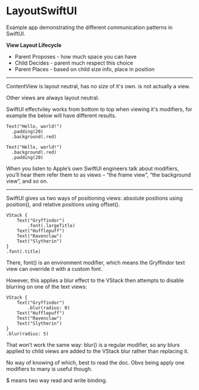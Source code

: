 # LayoutSwiftUI

Example app demonstrating the different communication patterns in SwiftUI.

**View Layout Lifecycle**

- Parent Proposes - how much space you can have
- Child Decides - parent much respect this choice
- Parent Places - based on child size info, place in position

---

ContentView is layout neutral, has no size of it's own. is not actually a view.

Other views are always layout neutral.

SwiftUI effectviley works from bottom to top when viewing it's modifiers, for example the below will have different results.

```
Text("Hello, world!")
  .padding(20)
  .background(.red)
  
Text("Hello, world!")
  .background(.red)
  .padding(20)
```
When you listen to Apple’s own SwiftUI engineers talk about modifiers, you’ll hear them refer them to as views – “the frame view”, “the background view”, and so on.

---

SwiftUI gives us two ways of positioning views: absolute positions using position(), and relative positions using offset().



```
VStack {
    Text("Gryffindor")
        .font(.largeTitle)
    Text("Hufflepuff")
    Text("Ravenclaw")
    Text("Slytherin")
}
.font(.title)
```

There, font() is an environment modifier, which means the Gryffindor text view can override it with a custom font.


However, this applies a blur effect to the VStack then attempts to disable blurring on one of the text views:

```
VStack {
    Text("Gryffindor")
        .blur(radius: 0)
    Text("Hufflepuff")
    Text("Ravenclaw")
    Text("Slytherin")
}
.blur(radius: 5)
```

That won’t work the same way: blur() is a regular modifier, so any blurs applied to child views are added to the VStack blur rather than replacing it.

No way of knowing of which, best to read the doc. Obvs being apply one modifiers to many is useful though.



$ means two way read and write binding.
